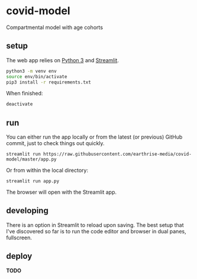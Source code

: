 # covid-model
Compartmental model with age cohorts

## setup

The web app relies on [Python 3](https://www.python.org/downloads) and [Streamlit](https://www.streamlit.io).

```bash
python3 -m venv env
source env/bin/activate
pip3 install -r requirements.txt
```

When finished:

```bash
deactivate
```

## run

You can either run the app locally or from the latest (or previous) GitHub commit, just to check things out quickly.  

```
streamlit run https://raw.githubusercontent.com/earthrise-media/covid-model/master/app.py
```
Or from within the local directory:
```
streamlit run app.py
```
The browser will open with the Streamlit app.

## developing
There is an option in Streamlit to reload upon saving. The best setup that I've discovered so far is to run the code editor and browser in dual panes, fullscreen.

## deploy

**TODO**
